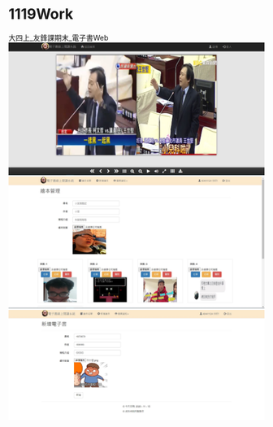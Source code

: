 # 1119Work
大四上_友鋒課期末_電子書Web
![image](https://github.com/hank444tw/1119Work/blob/master/banner1.JPG)
![image](https://github.com/hank444tw/1119Work/blob/master/banner.JPG)
![image](https://github.com/hank444tw/1119Work/blob/master/banner2.JPG)
